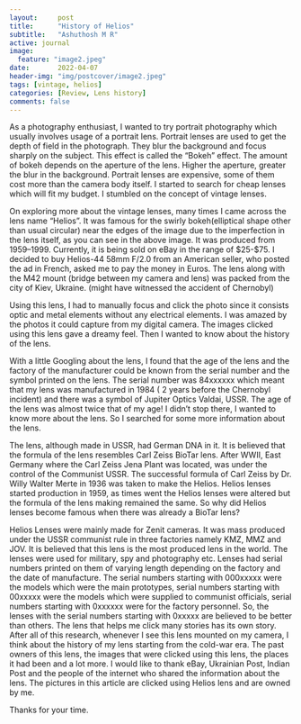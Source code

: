 ```yaml
---
layout:     post
title:      "History of Helios"
subtitle:   "Ashuthosh M R"
active: journal
image:
  feature: "image2.jpeg"
date:       2022-04-07
header-img: "img/postcover/image2.jpeg"
tags: [vintage, helios]
categories: [Review, Lens history]
comments: false
---
```


<p>As a photography enthusiast, I wanted to try portrait photography which usually involves usage of a portrait lens. Portrait lenses are used to get the depth of field in the photograph. They blur the background and focus sharply on the subject. This effect is called the “Bokeh” effect. The amount of bokeh depends on the aperture of the lens. Higher the aperture, greater the blur in the background. Portrait lenses are expensive, some of them cost more than the camera body itself. I started to search for cheap lenses which will fit my budget. I stumbled on the concept of vintage lenses.</p>

<p>On exploring more about the vintage lenses, many times I came across the lens name “Helios”. It was famous for the swirly bokeh(elliptical shape other than usual circular) near the edges of the image due to the imperfection in the lens itself, as you can see in the above image. It was produced from 1959–1999. Currently, it is being sold on eBay in the range of $25-$75. I decided to buy Helios-44 58mm F/2.0 from an American seller, who posted the ad in French, asked me to pay the money in Euros. The lens along with the M42 mount (bridge between my camera and lens) was packed from the city of Kiev, Ukraine. (might have witnessed the accident of Chernobyl)</p>

<p>Using this lens, I had to manually focus and click the photo since it consists optic and metal elements without any electrical elements. I was amazed by the photos it could capture from my digital camera. The images clicked using this lens gave a dreamy feel. Then I wanted to know about the history of the lens.</p>

<p>With a little Googling about the lens, I found that the age of the lens and the factory of the manufacturer could be known from the serial number and the symbol printed on the lens. The serial number was 84xxxxxx which meant that my lens was manufactured in 1984 ( 2 years before the Chernobyl incident) and there was a symbol of Jupiter Optics Valdai, USSR. The age of the lens was almost twice that of my age! I didn’t stop there, I wanted to know more about the lens. So I searched for some more information about the lens.</p>

<p>The lens, although made in USSR, had German DNA in it. It is believed that the formula of the lens resembles Carl Zeiss BioTar lens. After WWII, East Germany where the Carl Zeiss Jena Plant was located, was under the control of the Communist USSR. The successful formula of Carl Zeiss by Dr. Willy Walter Merte in 1936 was taken to make the Helios. Helios lenses started production in 1959, as times went the Helios lenses were altered but the formula of the lens making remained the same. So why did Helios lenses become famous when there was already a BioTar lens?</p>

<p>Helios Lenses were mainly made for Zenit cameras. It was mass produced under the USSR communist rule in three factories namely KMZ, MMZ and JOV. It is believed that this lens is the most produced lens in the world. The lenses were used for military, spy and photography etc. Lenses had serial numbers printed on them of varying length depending on the factory and the date of manufacture. The serial numbers starting with 000xxxxx were the models which were the main prototypes, serial numbers starting with 00xxxxx were the models which were supplied to communist officials, serial numbers starting with 0xxxxxx were for the factory personnel. So, the lenses with the serial numbers starting with 0xxxxx are believed to be better than others.
The lens that helps me click many stories has its own story. After all of this research, whenever I see this lens mounted on my camera, I think about the history of my lens starting from the cold-war era. The past owners of this lens, the images that were clicked using this lens, the places it had been and a lot more.
I would like to thank eBay, Ukrainian Post, Indian Post and the people of the internet who shared the information about the lens. The pictures in this article are clicked using Helios lens and are owned by me.</p>

<p>Thanks for your time.</p>
